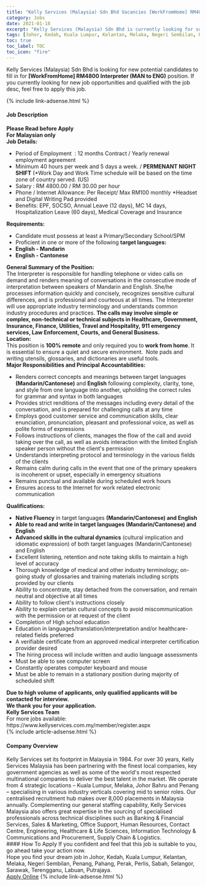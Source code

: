 ```yaml
---
title: "Kelly Services (Malaysia) Sdn Bhd Vacancies [WorkFromHome] RM4800 Interpreter (MAN to ENG)" 
category: Jobs 
date: 2021-01-18 
excerpt: "Kelly Services (Malaysia) Sdn Bhd is currently looking for suitable person to fill in the [WorkFromHome] RM4800 Interpreter (MAN to ENG) which positioned at Johor, Kedah, Kuala Lumpur, Kelantan, Melaka, Negeri Sembilan, Penang, Pahang, Perak, Perlis, Sabah, Selangor, Sarawak, Terengganu, Labuan, Putrajaya" 
tags: [Johor, Kedah, Kuala Lumpur, Kelantan, Melaka, Negeri Sembilan, Penang, Pahang, Perak, Perlis, Sabah, Selangor, Sarawak, Terengganu, Labuan, Putrajaya] 
toc: true 
toc_label: TOC 
toc_icon: "fire" 
--- 
```


<p>Kelly Services (Malaysia) Sdn Bhd is looking for new potential candidates to fill in for <b>[WorkFromHome] RM4800 Interpreter (MAN to ENG)</b> position. If you currently looking for new job opportunities and qualified with the job desc, feel free to apply this job.
</p>{% include link-adsense.html %} 
<div><div><h4>Job Description</h4></div><div><div><span><div><div><strong>Please Read before Apply<br>For Malaysian only</strong><div><strong>Job Details:</strong></div><ul><li>Period of Employment&#160; : 12 months Contract / Yearly renewal employment agreement</li><li>Minimum 40 hours per week and 5 days a week. / <strong>PERMENANT NIGHT SHIFT</strong> (*Work Day and Work Time schedule will be based on the time zone of country served. (US)</li><li>Salary : RM 4800.00 / RM 30.00 per hour</li><li>Phone / Internet Allowance: Per Receipt/ Max RM100 monthly *Headset and Digital Writing Pad provided</li><li>Benefits: EPF, SOCSO, Annual Leave (12 days), MC 14 days, Hospitalization Leave (60 days), Medical Coverage and Insurance</li></ul><strong>Requirements:</strong><ul><li>Candidate must possess at least a Primary/Secondary School/SPM</li><li>Proficient in one or more of the following <strong>target languages:</strong></li><li><strong><strong>English - Mandarin</strong></strong></li><li><strong>English - Cantonese</strong></li></ul><div><strong>General Summary of the Position:</strong><br>The Interpreter is responsible for handling telephone or video calls on demand and renders meaning of conversations in the consecutive mode of interpretation between speakers of Mandarin and English. She/he processes information quickly and concisely, recognizes sensitive cultural differences, and is professional and courteous at all times. The Interpreter will use appropriate industry terminology and understands common industry procedures and practices. <strong>The calls may involve simple or complex, non-technical or technical subjects in Healthcare, Government, Insurance, Finance, Utilities, Travel and Hospitality, 911 emergency services, Law Enforcement, Courts, and General Business.</strong></div><div><strong>Location:</strong></div><div>This position is <strong>100% remote</strong> and only required you to<strong> work from home</strong>. It is essential to ensure a quiet and secure environment.&#160; Note pads and writing utensils, glossaries, and dictionaries are useful tools.&#160;</div><div><strong>Major Responsibilities and Principal Accountabilities:</strong></div><ul><li>Renders correct concepts and meanings between target languages <strong>(</strong><b>Mandarin/Cantonese)</b>&#160;and <strong>English</strong> following complexity, clarity, tone, and style from one language into another, upholding the correct rules for grammar and syntax in both languages</li><li>Provides strict renditions of the messages including every detail of the conversation, and is prepared for challenging calls at any time</li><li>Employs good customer service and communication skills, clear enunciation, pronunciation, pleasant and professional voice, as well as polite forms of expressions</li><li>Follows instructions of clients, manages the flow of the call and avoid taking over the call, as well as avoids interaction with the limited English speaker person without the client's permission</li><li>Understands interpreting protocol and terminology in the various fields of the clients</li><li>Remains calm during calls in the event that one of the primary speakers is incoherent or upset, especially in emergency situations</li><li>Remains punctual and available during scheduled work hours</li><li>Ensures access to the Internet for work related electronic communication</li></ul><strong>Qualifications:</strong><ul><li><strong>Native Fluency</strong> in target languages <strong>(Mandarin/Cantonese) and English&#160;</strong></li><li><strong>Able to read and write in target languages&#160;</strong><strong>(Mandarin/Cantonese) and English</strong></li><li><strong>Advanced skills in the cultural dynamics</strong> (cultural implication and idiomatic expression) of both target languages (Mandarin/Cantonese) and English</li><li>Excellent listening, retention and note taking skills to maintain a high level of accuracy</li><li>Thorough knowledge of medical and other industry terminology; on-going study of glossaries and training materials including scripts provided by our clients</li><li>Ability to concentrate, stay detached from the conversation, and remain neutral and objective at all times</li><li>Ability to follow client's instructions closely</li><li>Ability to explain certain cultural concepts to avoid miscommunication with the permission or at request of the client</li><li>Completion of High school education</li><li>Education in languages/translation/interpretation and/or healthcare-related fields preferred</li><li>A verifiable certificate from an approved medical interpreter certification provider desired</li><li>The hiring process will include written and audio language assessments</li><li>Must be able to see computer screen</li><li>Constantly operates computer keyboard and mouse</li><li>Must be able to remain in a stationary position during majority of scheduled shift</li></ul><div><strong>Due to high volume of applicants, only qualified applicants will be contacted for interview.&#160;</strong></div><div><strong>We thank you for your application.</strong></div><div><strong>Kelly Services Team</strong></div><div>For more jobs available:<br>https://www.kellyservices.com.my/member/register.aspx</div></div></div></span></div></div></div> 
{% include article-adsense.html %} 
<div><div><h4>Company Overview</h4></div><div><div><span><div><div>Kelly Services set its footprint in Malaysia in 1984. For over 30 years, Kelly Services Malaysia has been partnering with the finest local companies, key government agencies as well as some of the world's most respected multinational companies to deliver the best talent in the market. We operate from 4 strategic locations &#8211; Kuala Lumpur, Melaka, Johor Bahru and Penang &#8211; specialising in various industry verticals covering mid to senior roles. Our centralised recruitment hub makes over 8,000 placements in Malaysia annually. Complementing our general staffing capability, Kelly Services Malaysia also offers great expertise in the sourcing of specialised professionals across technical disciplines such as Banking &amp; Financial Services, Sales &amp; Marketing, Office Support, Human Resources, Contact Centre, Engineering, Healthcare &amp; Life Sciences, Information Technology &amp; Communications and Procurement, Supply Chain &amp; Logistics.</div></div></span></div></div></div> 
#### How To Apply 
If you confident and feel that this job is suitable to you, go ahead take your action now. <br/> 
Hope you find your dream job in Johor, Kedah, Kuala Lumpur, Kelantan, Melaka, Negeri Sembilan, Penang, Pahang, Perak, Perlis, Sabah, Selangor, Sarawak, Terengganu, Labuan, Putrajaya. <br/> 
<a href="https://www.jobstreet.com.my/en/job/[workfromhome]-rm4800-interpreter-man-to-eng-4465234?jobId=jobstreet-my-job-4465234&sectionRank=9&token=0~849e6112-3678-4fdb-aa79-b6bbcb3c4f1a&fr=SRP%20View%20In%20New%20Ta" class="btn btn--info" target="_blank" rel="nofollow noopenner">Apply Online</a> 
{% include link-adsense.html %} 